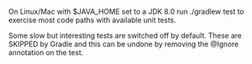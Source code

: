 On Linux/Mac with $JAVA_HOME set to a JDK 8.0 run  ./gradlew test to exercise most code paths with available unit tests. 

Some slow but interesting tests are switched off by default. These are SKIPPED by Gradle and this can be undone by removing the @Ignore annotation on the test.  


